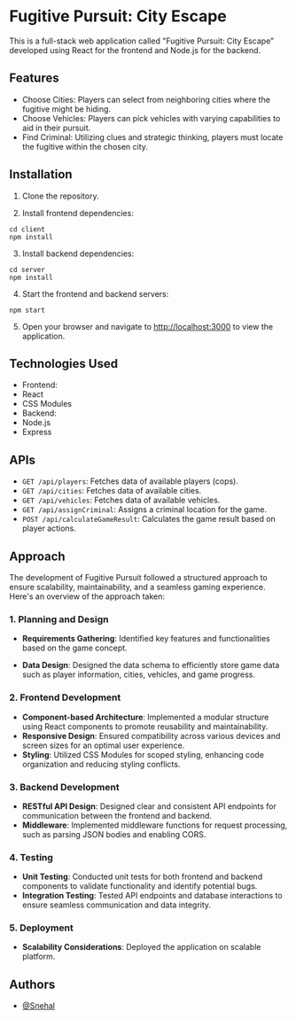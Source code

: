 # Fugitive Pursuit: City Escape

This is a full-stack web application called "Fugitive Pursuit: City Escape" developed using React for the frontend and Node.js for the backend.

## Features

- Choose Cities: Players can select from neighboring cities where the fugitive might be hiding.
- Choose Vehicles: Players can pick vehicles with varying capabilities to aid in their pursuit.
- Find Criminal: Utilizing clues and strategic thinking, players must locate the fugitive within the chosen city.

## Installation

1. Clone the repository.

2. Install frontend dependencies:

```
cd client
npm install
```

3. Install backend dependencies:

```
cd server
npm install
```

4. Start the frontend and backend servers:

```
npm start

```

5. Open your browser and navigate to [http://localhost:3000](http://localhost:3000) to view the application.

## Technologies Used

- Frontend:
- React
- CSS Modules
- Backend:
- Node.js
- Express

## APIs

- `GET /api/players`: Fetches data of available players (cops).
- `GET /api/cities`: Fetches data of available cities.
- `GET /api/vehicles`: Fetches data of available vehicles.
- `GET /api/assignCriminal`: Assigns a criminal location for the game.
- `POST /api/calculateGameResult`: Calculates the game result based on player actions.

## Approach

The development of Fugitive Pursuit followed a structured approach to ensure scalability, maintainability, and a seamless gaming experience. Here's an overview of the approach taken:

### 1. Planning and Design

- **Requirements Gathering**: Identified key features and functionalities based on the game concept.

- **Data Design**: Designed the data schema to efficiently store game data such as player information, cities, vehicles, and game progress.

### 2. Frontend Development

- **Component-based Architecture**: Implemented a modular structure using React components to promote reusability and maintainability.
- **Responsive Design**: Ensured compatibility across various devices and screen sizes for an optimal user experience.
- **Styling**: Utilized CSS Modules for scoped styling, enhancing code organization and reducing styling conflicts.

### 3. Backend Development

- **RESTful API Design**: Designed clear and consistent API endpoints for communication between the frontend and backend.
- **Middleware**: Implemented middleware functions for request processing, such as parsing JSON bodies and enabling CORS.

### 4. Testing

- **Unit Testing**: Conducted unit tests for both frontend and backend components to validate functionality and identify potential bugs.
- **Integration Testing**: Tested API endpoints and database interactions to ensure seamless communication and data integrity.

### 5. Deployment

- **Scalability Considerations**: Deployed the application on scalable platform.

## Authors

- [@Snehal](https://github.com/Snehal-Salvi)
